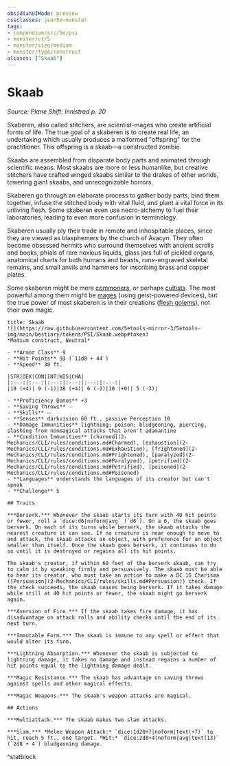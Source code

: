 ```yaml
---
obsidianUIMode: preview
cssclasses: json5e-monster
tags:
- compendium/src/5e/psi
- monster/cr/5
- monster/size/medium
- monster/type/construct
aliases: ["Skaab"]
---
```

# Skaab
*Source: Plane Shift: Innistrad p. 20*  

Skaberen, also called stitchers, are scientist-mages who create artificial forms of life. The true goal of a skaberen is to create real life, an undertaking which usually produces a malformed "offspring" for the practitioner. This offspring is a skaab—a constructed zombie.

Skaabs are assembled from disparate body parts and animated through scientific means. Most skaabs are more or less humanlike, but creative stitchers have crafted winged skaabs similar to the drakes of other worlds, towering giant skaabs, and unrecognizable horrors.

Skaberen go through an elaborate process to gather body parts, bind them together, infuse the stitched body with vital fluid, and plant a vital force in its unliving flesh. Some skaberen even use necro-alchemy to fuel their laboratories, leading to even more confusion in terminology.

Skaberen usually ply their trade in remote and inhospitable places, since they are viewed as blasphemers by the church of Avacyn. They often become obsessed hermits who surround themselves with ancient scrolls and books, phials of rare noxious liquids, glass jars full of pickled organs, anatomical charts for both humans and beasts, rune-engraved skeletal remains, and small anvils and hammers for inscribing brass and copper plates.

Some skaberen might be mere [commoners](2-Mechanics/CLI/bestiary/humanoid/commoner.md), or perhaps [cultists](2-Mechanics/CLI/bestiary/humanoid/cultist.md). The most powerful among them might be [mages](2-Mechanics/CLI/bestiary/humanoid/mage.md) (using geist-powered devices), but the true power of most skaberen is in their creations ([flesh golems](2-Mechanics/CLI/bestiary/construct/skaab-psi.md)), not their own magic.

```ad-statblock
title: Skaab
![](https://raw.githubusercontent.com/5etools-mirror-3/5etools-img/main/bestiary/tokens/PSI/Skaab.webp#token)
*Medium construct, Neutral*

- **Armor Class** 9
- **Hit Points** 93 (`11d8 + 44`)
- **Speed** 30 ft.

|STR|DEX|CON|INT|WIS|CHA|
|:---:|:---:|:---:|:---:|:---:|:---:|
|19 (+4)| 9 (-1)|18 (+4)| 6 (-2)|10 (+0)| 5 (-3)|

- **Proficiency Bonus** +3
- **Saving Throws** ⏤
- **Skills** ⏤
- **Senses** darkvision 60 ft., passive Perception 10
- **Damage Immunities** lightning; poison; bludgeoning, piercing, slashing from nonmagical attacks that aren't adamantine
- **Condition Immunities** [charmed](2-Mechanics/CLI/rules/conditions.md#Charmed), [exhaustion](2-Mechanics/CLI/rules/conditions.md#Exhaustion), [frightened](2-Mechanics/CLI/rules/conditions.md#Frightened), [paralyzed](2-Mechanics/CLI/rules/conditions.md#Paralyzed), [petrified](2-Mechanics/CLI/rules/conditions.md#Petrified), [poisoned](2-Mechanics/CLI/rules/conditions.md#Poisoned)
- **Languages** understands the languages of its creator but can't speak
- **Challenge** 5

## Traits

***Berserk.*** Whenever the skaab starts its turn with 40 hit points or fewer, roll a `dice:d6|noform|avg` (`d6`). On a 6, the skaab goes berserk. On each of its turns while berserk, the skaab attacks the nearest creature it can see. If no creature is near enough to move to and attack, the skaab attacks an object, with preference for an object smaller than itself. Once the skaab goes berserk, it continues to do so until it is destroyed or regains all its hit points.

The skaab's creator, if within 60 feet of the berserk skaab, can try to calm it by speaking firmly and persuasively. The skaab must be able to hear its creator, who must take an action to make a DC 15 Charisma ([Persuasion](2-Mechanics/CLI/rules/skills.md#Persuasion)) check. If the check succeeds, the skaab ceases being berserk. If it takes damage while still at 40 hit points or fewer, the skaab might go berserk again.

***Aversion of Fire.*** If the skaab takes fire damage, it has disadvantage on attack rolls and ability checks until the end of its next turn.

***Immutable Form.*** The skaab is immune to any spell or effect that would alter its form.

***Lightning Absorption.*** Whenever the skaab is subjected to lightning damage, it takes no damage and instead regains a number of hit points equal to the lightning damage dealt.

***Magic Resistance.*** The skaab has advantage on saving throws against spells and other magical effects.

***Magic Weapons.*** The skaab's weapon attacks are magical.

## Actions

***Multiattack.*** The skaab makes two slam attacks.

***Slam.*** *Melee Weapon Attack:* `dice:1d20+7|noform|text(+7)` to hit, reach 5 ft., one target. *Hit:* `dice:2d8+4|noform|avg|text(13)` (`2d8 + 4`) bludgeoning damage.
```
^statblock